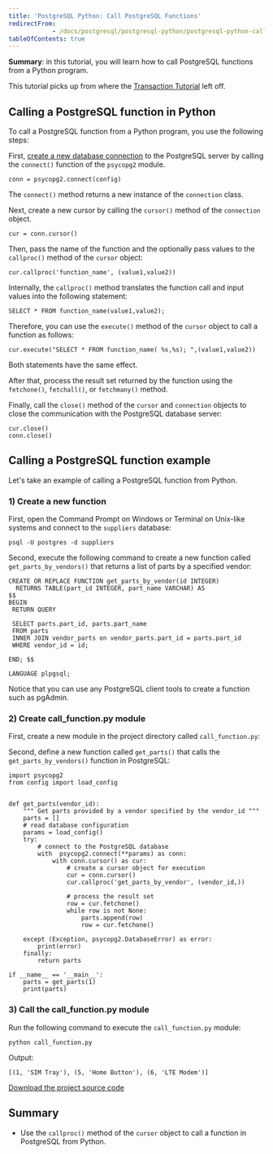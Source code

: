 ```yaml
---
title: 'PostgreSQL Python: Call PostgreSQL Functions'
redirectFrom: 
            - /docs/postgresql/postgresql-python/postgresql-python-call-postgresql-functions
tableOfContents: true
---
```


**Summary**: in this tutorial, you will learn how to call PostgreSQL functions from a Python program.

This tutorial picks up from where the [Transaction Tutorial](/docs/postgresql/postgresql-python/transaction) left off.

## Calling a PostgreSQL function in Python

To call a PostgreSQL function from a Python program, you use the following steps:

First, [create a new database connection](https://www.postgresqltutorial.com/postgresql-python/connect/) to the PostgreSQL server by calling the `connect()` function of the `psycopg2` module.

```
conn = psycopg2.connect(config)
```

The `connect()` method returns a new instance of the `connection` class.

Next, create a new cursor by calling the `cursor()` method of the `connection` object.

```
cur = conn.cursor()
```

Then, pass the name of the function and the optionally pass values to the `callproc()` method of the `cursor` object:

```
cur.callproc('function_name', (value1,value2))
```

Internally, the `callproc()` method translates the function call and input values into the following statement:

```
SELECT * FROM function_name(value1,value2);
```

Therefore, you can use the `execute()` method of the `cursor` object to call a function as follows:

```
cur.execute("SELECT * FROM function_name( %s,%s); ",(value1,value2))
```

Both statements have the same effect.

After that, process the result set returned by the function using the `fetchone()`, `fetchall()`, or `fetchmany()` method.

Finally, call the `close()` method of the `cursor` and `connection` objects to close the communication with the PostgreSQL database server:

```
cur.close()
conn.close()
```

## Calling a PostgreSQL function example

Let's take an example of calling a PostgreSQL function from Python.

### 1) Create a new function

First, open the Command Prompt on Windows or Terminal on Unix-like systems and connect to the `suppliers` database:

```
psql -U postgres -d suppliers
```

Second, execute the following command to create a new function called `get_parts_by_vendors()` that returns a list of parts by a specified vendor:

```
CREATE OR REPLACE FUNCTION get_parts_by_vendor(id INTEGER)
  RETURNS TABLE(part_id INTEGER, part_name VARCHAR) AS
$$
BEGIN
 RETURN QUERY

 SELECT parts.part_id, parts.part_name
 FROM parts
 INNER JOIN vendor_parts on vendor_parts.part_id = parts.part_id
 WHERE vendor_id = id;

END; $$

LANGUAGE plpgsql;
```

Notice that you can use any PostgreSQL client tools to create a function such as pgAdmin.

### 2) Create call_function.py module

First, create a new module in the project directory called `call_function.py`:

Second, define a new function called `get_parts()` that calls the `get_parts_by_vendors()` function in PostgreSQL:

```
import psycopg2
from config import load_config


def get_parts(vendor_id):
    """ Get parts provided by a vendor specified by the vendor_id """
    parts = []
    # read database configuration
    params = load_config()
    try:
        # connect to the PostgreSQL database
        with  psycopg2.connect(**params) as conn:
            with conn.cursor() as cur:
                # create a cursor object for execution
                cur = conn.cursor()
                cur.callproc('get_parts_by_vendor', (vendor_id,))

                # process the result set
                row = cur.fetchone()
                while row is not None:
                    parts.append(row)
                    row = cur.fetchone()

    except (Exception, psycopg2.DatabaseError) as error:
        print(error)
    finally:
        return parts

if __name__ == '__main__':
    parts = get_parts(1)
    print(parts)
```

### 3) Call the call_function.py module

Run the following command to execute the `call_function.py` module:

```
python call_function.py
```

Output:

```
[(1, 'SIM Tray'), (5, 'Home Button'), (6, 'LTE Modem')]
```

[Download the project source code](/postgresqltutorial_data/call_function.zip)

## Summary

- Use the `callproc()` method of the `cursor` object to call a function in PostgreSQL from Python.

